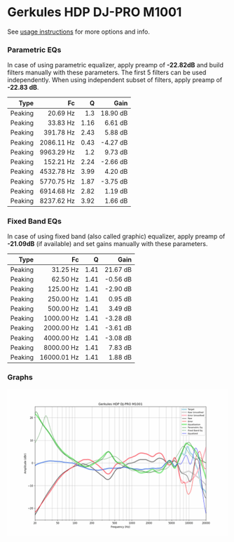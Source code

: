 # Gerkules HDP DJ-PRO M1001
See [usage instructions](https://github.com/jaakkopasanen/AutoEq#usage) for more options and info.

### Parametric EQs
In case of using parametric equalizer, apply preamp of **-22.82dB** and build filters manually
with these parameters. The first 5 filters can be used independently.
When using independent subset of filters, apply preamp of **-22.83 dB**.

| Type    | Fc         |    Q | Gain     |
|--------:|-----------:|-----:|---------:|
| Peaking | 20.69 Hz   | 1.3  | 18.90 dB |
| Peaking | 33.83 Hz   | 1.16 | 6.61 dB  |
| Peaking | 391.78 Hz  | 2.43 | 5.88 dB  |
| Peaking | 2086.11 Hz | 0.43 | -4.27 dB |
| Peaking | 9963.29 Hz | 1.2  | 9.73 dB  |
| Peaking | 152.21 Hz  | 2.24 | -2.66 dB |
| Peaking | 4532.78 Hz | 3.99 | 4.20 dB  |
| Peaking | 5770.75 Hz | 1.87 | -3.75 dB |
| Peaking | 6914.68 Hz | 2.82 | 1.19 dB  |
| Peaking | 8237.62 Hz | 3.92 | 1.66 dB  |

### Fixed Band EQs
In case of using fixed band (also called graphic) equalizer, apply preamp of **-21.09dB**
(if available) and set gains manually with these parameters.

| Type    | Fc          |    Q | Gain     |
|--------:|------------:|-----:|---------:|
| Peaking | 31.25 Hz    | 1.41 | 21.67 dB |
| Peaking | 62.50 Hz    | 1.41 | -0.56 dB |
| Peaking | 125.00 Hz   | 1.41 | -2.90 dB |
| Peaking | 250.00 Hz   | 1.41 | 0.95 dB  |
| Peaking | 500.00 Hz   | 1.41 | 3.49 dB  |
| Peaking | 1000.00 Hz  | 1.41 | -3.28 dB |
| Peaking | 2000.00 Hz  | 1.41 | -3.61 dB |
| Peaking | 4000.00 Hz  | 1.41 | -3.08 dB |
| Peaking | 8000.00 Hz  | 1.41 | 7.83 dB  |
| Peaking | 16000.01 Hz | 1.41 | 1.88 dB  |

### Graphs
![](./Gerkules%20HDP%20DJ-PRO%20M1001.png)